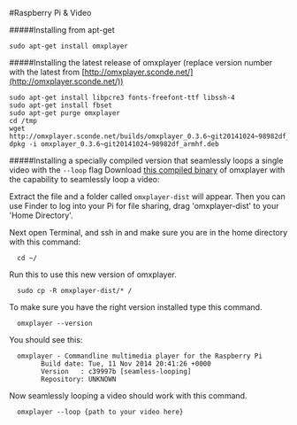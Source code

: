 #Raspberry Pi & Video


#####Installing from apt-get

	sudo apt-get install omxplayer

#####Installing the latest release of omxplayer (replace version number with the latest from [http://omxplayer.sconde.net/](http://omxplayer.sconde.net/))

	sudo apt-get install libpcre3 fonts-freefont-ttf libssh-4 
	sudo apt-get install fbset
	sudo apt-get purge omxplayer
	cd /tmp
	wget http://omxplayer.sconde.net/builds/omxplayer_0.3.6~git20141024~98982df_armhf.deb
	dpkg -i omxplayer_0.3.6~git20141024~98982df_armhf.deb

#####Installing a specially compiled version that seamlessly loops a single video with the `--loop` flag
Download [this compiled binary](https://www.dropbox.com/s/nlr6va3fq2pknq8/omxplayer-dist.tar.gz?dl=1) of omxplayer with the capability to seamlessly loop a video:

Extract the file and a folder called `omxplayer-dist` will appear. Then you can use Finder to log into your Pi for file sharing, drag 'omxplayer-dist' to your 'Home Directory'.

Next open Terminal,  and ssh in and make sure you are in the home directory with this command:

	  cd ~/

Run this to use this new version of omxplayer.

	  sudo cp -R omxplayer-dist/* /

To make sure you have the right version installed type this command.

	  omxplayer --version

You should see this:

	  omxplayer - Commandline multimedia player for the Raspberry Pi
	        Build date: Tue, 11 Nov 2014 20:41:26 +0000
	        Version   : c39997b [seamless-looping]
	        Repository: UNKNOWN



Now seamlessly looping a video should work with this command.

	  omxplayer --loop {path to your video here}
		
